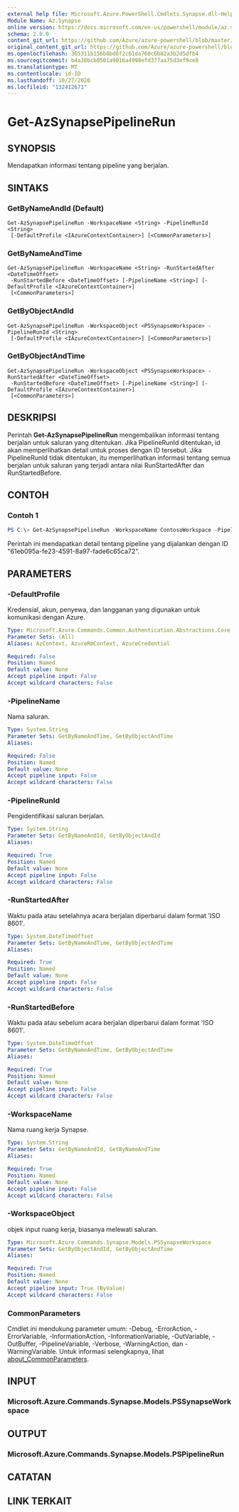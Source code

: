 ```yaml
---
external help file: Microsoft.Azure.PowerShell.Cmdlets.Synapse.dll-Help.xml
Module Name: Az.Synapse
online version: https://docs.microsoft.com/en-us/powershell/module/az.synapse/get-azsynapsepipelinerun
schema: 2.0.0
content_git_url: https://github.com/Azure/azure-powershell/blob/master/src/Synapse/Synapse/help/Get-AzSynapsePipelineRun.md
original_content_git_url: https://github.com/Azure/azure-powershell/blob/master/src/Synapse/Synapse/help/Get-AzSynapsePipelineRun.md
ms.openlocfilehash: 365311b156b8bd6f2c61da760c6b82a3b2d5dfb4
ms.sourcegitcommit: b4a38bcb0501a9016a4998efd377aa75d3ef9ce8
ms.translationtype: MT
ms.contentlocale: id-ID
ms.lasthandoff: 10/27/2020
ms.locfileid: "132412671"
---
```

# Get-AzSynapsePipelineRun

## SYNOPSIS
Mendapatkan informasi tentang pipeline yang berjalan.

## SINTAKS

### GetByNameAndId (Default)
```
Get-AzSynapsePipelineRun -WorkspaceName <String> -PipelineRunId <String>
 [-DefaultProfile <IAzureContextContainer>] [<CommonParameters>]
```

### GetByNameAndTime
```
Get-AzSynapsePipelineRun -WorkspaceName <String> -RunStartedAfter <DateTimeOffset>
 -RunStartedBefore <DateTimeOffset> [-PipelineName <String>] [-DefaultProfile <IAzureContextContainer>]
 [<CommonParameters>]
```

### GetByObjectAndId
```
Get-AzSynapsePipelineRun -WorkspaceObject <PSSynapseWorkspace> -PipelineRunId <String>
 [-DefaultProfile <IAzureContextContainer>] [<CommonParameters>]
```

### GetByObjectAndTime
```
Get-AzSynapsePipelineRun -WorkspaceObject <PSSynapseWorkspace> -RunStartedAfter <DateTimeOffset>
 -RunStartedBefore <DateTimeOffset> [-PipelineName <String>] [-DefaultProfile <IAzureContextContainer>]
 [<CommonParameters>]
```

## DESKRIPSI
Perintah **Get-AzSynapsePipelineRun** mengembalikan informasi tentang berjalan untuk saluran yang ditentukan. Jika PipelineRunId ditentukan, id akan memperlihatkan detail untuk proses dengan ID tersebut. Jika PipelineRunId tidak ditentukan, itu memperlihatkan informasi tentang semua berjalan untuk saluran yang terjadi antara nilai RunStartedAfter dan RunStartedBefore.

## CONTOH

### Contoh 1
```powershell
PS C:\> Get-AzSynapsePipelineRun -WorkspaceName ContosoWorkspace -PipelineRunId "61eb095a-fe23-4591-8a97-fade6c65ca72"
```

Perintah ini mendapatkan detail tentang pipeline yang dijalankan dengan ID "61eb095a-fe23-4591-8a97-fade6c65ca72".

## PARAMETERS

### -DefaultProfile
Kredensial, akun, penyewa, dan langganan yang digunakan untuk komunikasi dengan Azure.

```yaml
Type: Microsoft.Azure.Commands.Common.Authentication.Abstractions.Core.IAzureContextContainer
Parameter Sets: (All)
Aliases: AzContext, AzureRmContext, AzureCredential

Required: False
Position: Named
Default value: None
Accept pipeline input: False
Accept wildcard characters: False
```

### -PipelineName
Nama saluran.

```yaml
Type: System.String
Parameter Sets: GetByNameAndTime, GetByObjectAndTime
Aliases:

Required: False
Position: Named
Default value: None
Accept pipeline input: False
Accept wildcard characters: False
```

### -PipelineRunId
Pengidentifikasi saluran berjalan.

```yaml
Type: System.String
Parameter Sets: GetByNameAndId, GetByObjectAndId
Aliases:

Required: True
Position: Named
Default value: None
Accept pipeline input: False
Accept wildcard characters: False
```

### -RunStartedAfter
Waktu pada atau setelahnya acara berjalan diperbarui dalam format 'ISO 8601'.

```yaml
Type: System.DateTimeOffset
Parameter Sets: GetByNameAndTime, GetByObjectAndTime
Aliases:

Required: True
Position: Named
Default value: None
Accept pipeline input: False
Accept wildcard characters: False
```

### -RunStartedBefore
Waktu pada atau sebelum acara berjalan diperbarui dalam format 'ISO 8601'.

```yaml
Type: System.DateTimeOffset
Parameter Sets: GetByNameAndTime, GetByObjectAndTime
Aliases:

Required: True
Position: Named
Default value: None
Accept pipeline input: False
Accept wildcard characters: False
```

### -WorkspaceName
Nama ruang kerja Synapse.

```yaml
Type: System.String
Parameter Sets: GetByNameAndId, GetByNameAndTime
Aliases:

Required: True
Position: Named
Default value: None
Accept pipeline input: False
Accept wildcard characters: False
```

### -WorkspaceObject
objek input ruang kerja, biasanya melewati saluran.

```yaml
Type: Microsoft.Azure.Commands.Synapse.Models.PSSynapseWorkspace
Parameter Sets: GetByObjectAndId, GetByObjectAndTime
Aliases:

Required: True
Position: Named
Default value: None
Accept pipeline input: True (ByValue)
Accept wildcard characters: False
```

### CommonParameters
Cmdlet ini mendukung parameter umum: -Debug, -ErrorAction, -ErrorVariable, -InformationAction, -InformationVariable, -OutVariable, -OutBuffer, -PipelineVariable, -Verbose, -WarningAction, dan -WarningVariable. Untuk informasi selengkapnya, lihat [about_CommonParameters](http://go.microsoft.com/fwlink/?LinkID=113216).

## INPUT

### Microsoft.Azure.Commands.Synapse.Models.PSSynapseWorkspace

## OUTPUT

### Microsoft.Azure.Commands.Synapse.Models.PSPipelineRun

## CATATAN

## LINK TERKAIT

